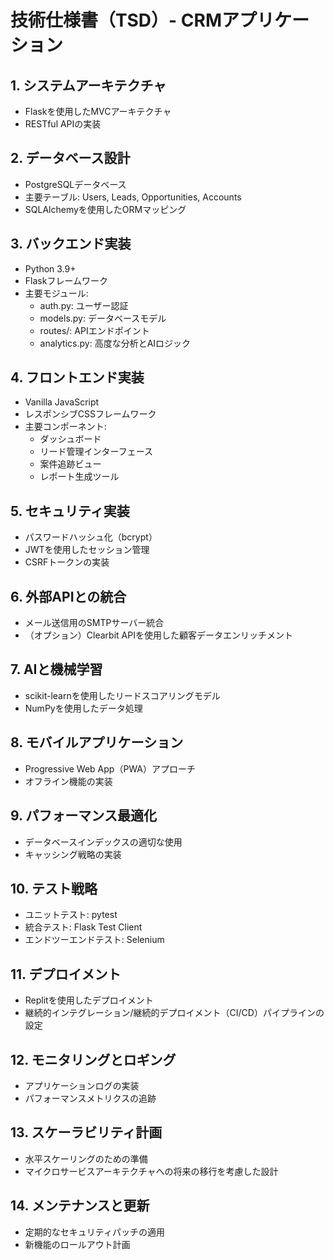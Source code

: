 # 技術仕様書（TSD）- CRMアプリケーション

## 1. システムアーキテクチャ
- Flaskを使用したMVCアーキテクチャ
- RESTful APIの実装

## 2. データベース設計
- PostgreSQLデータベース
- 主要テーブル: Users, Leads, Opportunities, Accounts
- SQLAlchemyを使用したORMマッピング

## 3. バックエンド実装
- Python 3.9+
- Flaskフレームワーク
- 主要モジュール:
  - auth.py: ユーザー認証
  - models.py: データベースモデル
  - routes/: APIエンドポイント
  - analytics.py: 高度な分析とAIロジック

## 4. フロントエンド実装
- Vanilla JavaScript
- レスポンシブCSSフレームワーク
- 主要コンポーネント:
  - ダッシュボード
  - リード管理インターフェース
  - 案件追跡ビュー
  - レポート生成ツール

## 5. セキュリティ実装
- パスワードハッシュ化（bcrypt）
- JWTを使用したセッション管理
- CSRFトークンの実装

## 6. 外部APIとの統合
- メール送信用のSMTPサーバー統合
- （オプション）Clearbit APIを使用した顧客データエンリッチメント

## 7. AIと機械学習
- scikit-learnを使用したリードスコアリングモデル
- NumPyを使用したデータ処理

## 8. モバイルアプリケーション
- Progressive Web App（PWA）アプローチ
- オフライン機能の実装

## 9. パフォーマンス最適化
- データベースインデックスの適切な使用
- キャッシング戦略の実装

## 10. テスト戦略
- ユニットテスト: pytest
- 統合テスト: Flask Test Client
- エンドツーエンドテスト: Selenium

## 11. デプロイメント
- Replitを使用したデプロイメント
- 継続的インテグレーション/継続的デプロイメント（CI/CD）パイプラインの設定

## 12. モニタリングとロギング
- アプリケーションログの実装
- パフォーマンスメトリクスの追跡

## 13. スケーラビリティ計画
- 水平スケーリングのための準備
- マイクロサービスアーキテクチャへの将来の移行を考慮した設計

## 14. メンテナンスと更新
- 定期的なセキュリティパッチの適用
- 新機能のロールアウト計画
